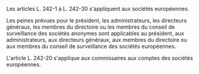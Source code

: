 Les articles L. 242-1 à L. 242-30 s'appliquent aux sociétés européennes.

Les peines prévues pour le président, les administrateurs, les directeurs généraux, les membres du directoire ou les membres du conseil de surveillance des sociétés anonymes sont applicables au président, aux administrateurs, aux directeurs généraux, aux membres du directoire ou aux membres du conseil de surveillance des sociétés européennes.

L'article L. 242-20 s'applique aux commissaires aux comptes des sociétés européennes.

